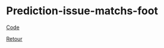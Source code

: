 # Prediction-issue-matchs-foot

[Code](https://github.com/ThibaultLanthiez/Prediction-issue-matchs-foot/blob/main/Projet_1_Classification_Odds_Football_leagues.ipynb)

[Retour](https://github.com/ThibaultLanthiez/Portfolio)
